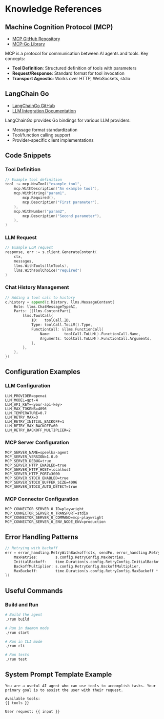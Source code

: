 # Knowledge References

## Machine Cognition Protocol (MCP)

- [MCP GitHub Repository](https://github.com/machine-cognition-protocol/machine-cognition-protocol)
- [MCP-Go Library](https://github.com/mark3labs/mcp-go)

MCP is a protocol for communication between AI agents and tools. Key concepts:
- **Tool Definition**: Structured definition of tools with parameters
- **Request/Response**: Standard format for tool invocation
- **Transport Agnostic**: Works over HTTP, WebSockets, stdio

## LangChain Go

- [LangChainGo GitHub](https://github.com/tmc/langchaingo)
- [LLM Integration Documentation](https://pkg.go.dev/github.com/tmc/langchaingo/llms)

LangChainGo provides Go bindings for various LLM providers:
- Message format standardization
- Tool/function calling support
- Provider-specific client implementations

## Code Snippets

### Tool Definition

```go
// Example tool definition
tool := mcp.NewTool("example_tool",
    mcp.WithDescription("An example tool"),
    mcp.WithString("param1",
        mcp.Required(),
        mcp.Description("First parameter"),
    ),
    mcp.WithNumber("param2",
        mcp.Description("Second parameter"),
    ),
)
```

### LLM Request

```go
// Example LLM request
response, err := s.client.GenerateContent(
    ctx,
    messages,
    llms.WithTools(llmTools),
    llms.WithToolChoice("required")
)
```

### Chat History Management

```go
// Adding a tool call to history
c.history = append(c.history, llms.MessageContent{
    Role: llms.ChatMessageTypeAI,
    Parts: []llms.ContentPart{
        llms.ToolCall{
            ID:   toolCall.ID,
            Type: toolCall.ToLLM().Type,
            FunctionCall: &llms.FunctionCall{
                Name:      toolCall.ToLLM().FunctionCall.Name,
                Arguments: toolCall.ToLLM().FunctionCall.Arguments,
            },
        },
    },
})
```

## Configuration Examples

### LLM Configuration

```
LLM_PROVIDER=openai
LLM_MODEL=gpt-4
LLM_API_KEY=<your-api-key>
LLM_MAX_TOKENS=4096
LLM_TEMPERATURE=0.7
LLM_RETRY_MAX=3
LLM_RETRY_INITIAL_BACKOFF=1
LLM_RETRY_MAX_BACKOFF=60
LLM_RETRY_BACKOFF_MULTIPLIER=2
```

### MCP Server Configuration

```
MCP_SERVER_NAME=speelka-agent
MCP_SERVER_VERSION=1.0.0
MCP_SERVER_DEBUG=true
MCP_SERVER_HTTP_ENABLED=true
MCP_SERVER_HTTP_HOST=localhost
MCP_SERVER_HTTP_PORT=3000
MCP_SERVER_STDIO_ENABLED=true
MCP_SERVER_STDIO_BUFFER_SIZE=4096
MCP_SERVER_STDIO_AUTO_DETECT=true
```

### MCP Connector Configuration

```
MCP_CONNECTOR_SERVER_0_ID=playwright
MCP_CONNECTOR_SERVER_0_TRANSPORT=stdio
MCP_CONNECTOR_SERVER_0_COMMAND=mcp-playwright
MCP_CONNECTOR_SERVER_0_ENV_NODE_ENV=production
```

## Error Handling Patterns

```go
// Retrying with backoff
err = error_handling.RetryWithBackoff(ctx, sendFn, error_handling.RetryConfig{
    MaxRetries:        s.config.RetryConfig.MaxRetries,
    InitialBackoff:    time.Duration(s.config.RetryConfig.InitialBackoff * float64(time.Second)),
    BackoffMultiplier: s.config.RetryConfig.BackoffMultiplier,
    MaxBackoff:        time.Duration(s.config.RetryConfig.MaxBackoff * float64(time.Second)),
})
```

## Useful Commands

### Build and Run

```bash
# Build the agent
./run build

# Run in daemon mode
./run start

# Run in CLI mode
./run cli

# Run tests
./run test
```

## System Prompt Template Example

```
You are a useful AI agent who can use tools to accomplish tasks. Your primary goal is to assist the user with their request.

Available tools:
{{ tools }}

User request: {{ input }}
```

